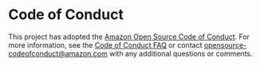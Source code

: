 # Code of Conduct

This project has adopted the [Amazon Open Source Code of Conduct](https://aws.github.io/code-of-conduct). For more
information, see the [Code of Conduct FAQ](https://aws.github.io/code-of-conduct-faq) or contact
[opensource-codeofconduct@amazon.com](mailto:opensource-codeofconduct@amazon.com) with any additional questions or
comments.
